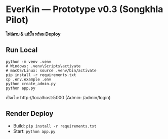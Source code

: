 # EverKin — Prototype v0.3 (Songkhla Pilot)
**ไฟล์ครบ & แก้บั๊ก พร้อม Deploy**

## Run Local
```
python -m venv .venv
# Windows: .venv\Scripts\activate
# macOS/Linux: source .venv/bin/activate
pip install -r requirements.txt
cp .env.example .env
python create_admin.py
python app.py
```
เปิดเว็บ: http://localhost:5000  (Admin: /admin/login)

## Render Deploy
- Build: `pip install -r requirements.txt`
- Start: `python app.py`
